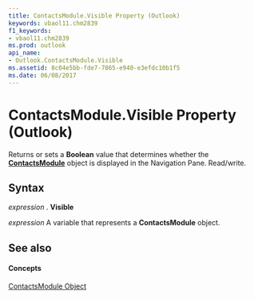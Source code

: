 ```yaml
---
title: ContactsModule.Visible Property (Outlook)
keywords: vbaol11.chm2839
f1_keywords:
- vbaol11.chm2839
ms.prod: outlook
api_name:
- Outlook.ContactsModule.Visible
ms.assetid: 8c04e5bb-fde7-7865-e940-e3efdc10b1f5
ms.date: 06/08/2017
---
```



# ContactsModule.Visible Property (Outlook)

Returns or sets a  **Boolean** value that determines whether the **[ContactsModule](Outlook.ContactsModule.md)** object is displayed in the Navigation Pane. Read/write.


## Syntax

 _expression_ . **Visible**

 _expression_ A variable that represents a **ContactsModule** object.


## See also


#### Concepts


[ContactsModule Object](Outlook.ContactsModule.md)

